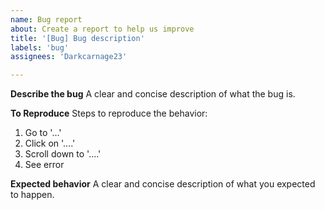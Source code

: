 ```yaml
---
name: Bug report
about: Create a report to help us improve
title: '[Bug] Bug description'
labels: 'bug'
assignees: 'Darkcarnage23'

---
```


**Describe the bug**
A clear and concise description of what the bug is.

**To Reproduce**
Steps to reproduce the behavior:
1. Go to '...'
2. Click on '....'
3. Scroll down to '....'
4. See error

**Expected behavior**
A clear and concise description of what you expected to happen.




